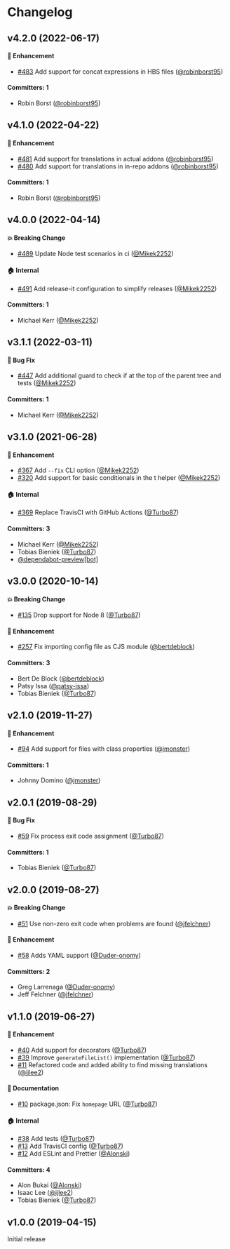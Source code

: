 # Changelog




## v4.2.0 (2022-06-17)

#### :rocket: Enhancement
* [#483](https://github.com/simplabs/ember-intl-analyzer/pull/483) Add support for concat expressions in HBS files ([@robinborst95](https://github.com/robinborst95))

#### Committers: 1
- Robin Borst  ([@robinborst95](https://github.com/robinborst95))

## v4.1.0 (2022-04-22)

#### :rocket: Enhancement
* [#481](https://github.com/simplabs/ember-intl-analyzer/pull/481) Add support for translations in actual addons ([@robinborst95](https://github.com/robinborst95))
* [#480](https://github.com/simplabs/ember-intl-analyzer/pull/480) Add support for translations in in-repo addons ([@robinborst95](https://github.com/robinborst95))

#### Committers: 1
- Robin Borst  ([@robinborst95](https://github.com/robinborst95))

## v4.0.0 (2022-04-14)

#### :boom: Breaking Change
* [#489](https://github.com/simplabs/ember-intl-analyzer/pull/489) Update Node test scenarios in ci ([@Mikek2252](https://github.com/Mikek2252))

#### :house: Internal
* [#491](https://github.com/simplabs/ember-intl-analyzer/pull/491) Add release-it configuration to simplify releases ([@Mikek2252](https://github.com/Mikek2252))

#### Committers: 1
- Michael Kerr ([@Mikek2252](https://github.com/Mikek2252))

## v3.1.1 (2022-03-11)

#### :bug: Bug Fix
* [#447](https://github.com/simplabs/ember-intl-analyzer/pull/447) Add additional guard to check if at the top of the parent tree and tests ([@Mikek2252](https://github.com/Mikek2252))

#### Committers: 1
- Michael Kerr ([@Mikek2252](https://github.com/Mikek2252))

## v3.1.0 (2021-06-28)

#### :rocket: Enhancement
* [#367](https://github.com/simplabs/ember-intl-analyzer/pull/367) Add `--fix` CLI option ([@Mikek2252](https://github.com/Mikek2252))
* [#320](https://github.com/simplabs/ember-intl-analyzer/pull/320) Add support for basic conditionals in the t helper ([@Mikek2252](https://github.com/Mikek2252))

#### :house: Internal
* [#369](https://github.com/simplabs/ember-intl-analyzer/pull/369) Replace TravisCI with GitHub Actions ([@Turbo87](https://github.com/Turbo87))

#### Committers: 3
- Michael Kerr ([@Mikek2252](https://github.com/Mikek2252))
- Tobias Bieniek ([@Turbo87](https://github.com/Turbo87))
- [@dependabot-preview[bot]](https://github.com/apps/dependabot-preview)


## v3.0.0 (2020-10-14)

#### :boom: Breaking Change
* [#135](https://github.com/simplabs/ember-intl-analyzer/pull/135) Drop support for Node 8 ([@Turbo87](https://github.com/Turbo87))

#### :rocket: Enhancement
* [#257](https://github.com/simplabs/ember-intl-analyzer/pull/257) Fix importing config file as CJS module ([@bertdeblock](https://github.com/bertdeblock))

#### Committers: 3
- Bert De Block ([@bertdeblock](https://github.com/bertdeblock))
- Patsy Issa ([@patsy-issa](https://github.com/patsy-issa))
- Tobias Bieniek ([@Turbo87](https://github.com/Turbo87))


## v2.1.0 (2019-11-27)

#### :rocket: Enhancement
* [#94](https://github.com/simplabs/ember-intl-analyzer/pull/94) Add support for files with class properties ([@jmonster](https://github.com/jmonster))

#### Committers: 1
- Johnny Domino ([@jmonster](https://github.com/jmonster))


## v2.0.1 (2019-08-29)

#### :bug: Bug Fix
* [#59](https://github.com/simplabs/ember-intl-analyzer/pull/59) Fix process exit code assignment ([@Turbo87](https://github.com/Turbo87))

#### Committers: 1
- Tobias Bieniek ([@Turbo87](https://github.com/Turbo87))


## v2.0.0 (2019-08-27)

#### :boom: Breaking Change
* [#51](https://github.com/simplabs/ember-intl-analyzer/pull/51) Use non-zero exit code when problems are found ([@jfelchner](https://github.com/jfelchner))

#### :rocket: Enhancement
* [#58](https://github.com/simplabs/ember-intl-analyzer/pull/58) Adds YAML support ([@Duder-onomy](https://github.com/Duder-onomy))

#### Committers: 2
- Greg Larrenaga ([@Duder-onomy](https://github.com/Duder-onomy))
- Jeff Felchner ([@jfelchner](https://github.com/jfelchner))


## v1.1.0 (2019-06-27)

#### :rocket: Enhancement
* [#40](https://github.com/simplabs/ember-intl-analyzer/pull/40) Add support for decorators ([@Turbo87](https://github.com/Turbo87))
* [#39](https://github.com/simplabs/ember-intl-analyzer/pull/39) Improve `generateFileList()` implementation ([@Turbo87](https://github.com/Turbo87))
* [#11](https://github.com/simplabs/ember-intl-analyzer/pull/11) Refactored code and added ability to find missing translations ([@ijlee2](https://github.com/ijlee2))

#### :memo: Documentation
* [#10](https://github.com/simplabs/ember-intl-analyzer/pull/10) package.json: Fix `homepage` URL ([@Turbo87](https://github.com/Turbo87))

#### :house: Internal
* [#38](https://github.com/simplabs/ember-intl-analyzer/pull/38) Add tests ([@Turbo87](https://github.com/Turbo87))
* [#13](https://github.com/simplabs/ember-intl-analyzer/pull/13) Add TravisCI config ([@Turbo87](https://github.com/Turbo87))
* [#12](https://github.com/simplabs/ember-intl-analyzer/pull/12) Add ESLint and Prettier ([@Alonski](https://github.com/Alonski))

#### Committers: 4
- Alon Bukai ([@Alonski](https://github.com/Alonski))
- Isaac Lee ([@ijlee2](https://github.com/ijlee2))
- Tobias Bieniek ([@Turbo87](https://github.com/Turbo87))


## v1.0.0 (2019-04-15)

Initial release
